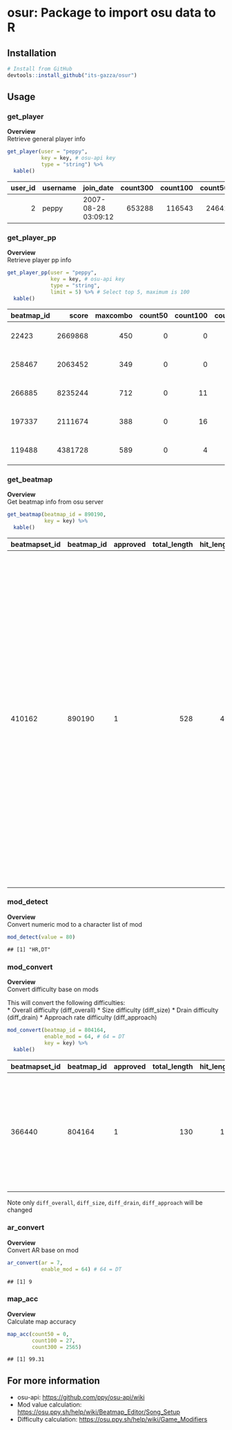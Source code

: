 
# osur: Package to import osu data to R

## Installation

``` r
# Install from GitHub
devtools::install_github("its-gazza/osur")
```

## Usage

### get\_player

**Overview**  
Retrieve general player info

``` r
get_player(user = "peppy", 
           key = key, # osu-api key
           type = "string") %>% 
  kable()
```

| user\_id | username | join\_date          | count300 | count100 | count50 | playcount | ranked\_score | total\_score | pp\_rank |   level | pp\_raw | accuracy | count\_rank\_ss | count\_rank\_ssh | count\_rank\_s | count\_rank\_sh | count\_rank\_a | country | total\_seconds\_played | pp\_country\_rank |
| -------: | :------- | :------------------ | -------: | -------: | ------: | --------: | ------------: | -----------: | -------: | ------: | ------: | -------: | --------------: | ---------------: | -------------: | --------------: | -------------: | :------ | ---------------------: | ----------------: |
|        2 | peppy    | 2007-08-28 03:09:12 |   653288 |   116543 |   24642 |      7246 |     426251881 |   1893541089 |   362108 | 65.9858 | 765.859 |       96 |              15 |                0 |             70 |               0 |            115 | AU      |                 717782 |              8359 |

### get\_player\_pp

**Overview**  
Retrieve player pp info

``` r
get_player_pp(user = "peppy", 
              key = key, # osu-api key
              type = "string", 
              limit = 5) %>% # Select top 5, maximum is 100
  kable()
```

| beatmap\_id |   score | maxcombo | count50 | count100 | count300 | countmiss | countkatu | countgeki | perfect | enabled\_mods | user\_id | date                | rank |      pp |
| :---------- | ------: | -------: | ------: | -------: | -------: | --------: | --------: | --------: | :------ | ------------: | :------- | :------------------ | :--- | ------: |
| 22423       | 2669868 |      450 |       0 |        0 |      254 |         0 |         0 |        38 | 1       |         16416 | 2        | 2014-03-25 03:58:04 | X    | 64.1462 |
| 258467      | 2063452 |      349 |       0 |        0 |      239 |         0 |         0 |        61 | 1       |             0 | 2        | 2014-06-24 13:49:54 | X    | 49.9275 |
| 266885      | 8235244 |      712 |       0 |       11 |      470 |         0 |        11 |        85 | 0       |             0 | 2        | 2014-03-18 10:25:25 | S    | 48.9492 |
| 197337      | 2111674 |      388 |       0 |       16 |      221 |         3 |        11 |        35 | 0       |             0 | 2        | 2014-07-22 09:18:53 | A    | 45.7289 |
| 119488      | 4381728 |      589 |       0 |        4 |      298 |         0 |         3 |        77 | 1       |             0 | 2        | 2014-07-24 08:29:59 | S    | 42.1802 |

### get\_beatmap

**Overview**  
Get beatmap info from osu server

``` r
get_beatmap(beatmap_id = 890190,
            key = key) %>% 
  kable()
```

| beatmapset\_id | beatmap\_id | approved | total\_length | hit\_length | version | file\_md5                        | diff\_size | diff\_overall | diff\_approach | diff\_drain | mode | approved\_date      | last\_update        | artist                         | title | creator | creator\_id | bpm | source | tags                                                                                                                                                                                                                                                                                                        | genre\_id | language\_id | favourite\_count | playcount | passcount | max\_combo | difficultyrating |
| :------------- | :---------- | :------- | ------------: | ----------: | :------ | :------------------------------- | ---------: | ------------: | -------------: | ----------: | :--- | :------------------ | :------------------ | :----------------------------- | :---- | :------ | :---------- | --: | :----- | :---------------------------------------------------------------------------------------------------------------------------------------------------------------------------------------------------------------------------------------------------------------------------------------------------------- | :-------- | :----------- | ---------------: | --------: | --------: | ---------: | ---------------: |
| 410162         | 890190      | 1        |           528 |         464 | Himei   | be1c44c57ad5340c863971481afe561b |        4.5 |             9 |            9.7 |           5 | 0    | 2016-04-12 00:20:14 | 2016-04-05 00:02:31 | Imperial Circus Dead Decadence | Uta   | Kite    | 134572      | 140 |        | nanomortis extol ou song declare express lolcubes ode to the dreadful sacrament 惨劇の血に赫く染まった愛と絶望の黒い死とが紡ぐ最期の物語 sangeki no chi ni kagayaku somatta ai to zetsubou no kuroi shitoga tsumugu saigo no monogatari rib:y(uhki) l.g.c. kim kylie hull vaguedge another stream kimiko peath2 tome あにょ reino hellnear | 4         | 3            |             1744 |   2587804 |     86204 |       3470 |          7.19601 |

### mod\_detect

**Overview**  
Convert numeric mod to a character list of mod

``` r
mod_detect(value = 80)
```

    ## [1] "HR,DT"

### mod\_convert

**Overview**  
Convert difficulty base on mods

This will convert the following difficulties:  
\* Overall difficulty (diff\_overall) \* Size difficulty (diff\_size) \*
Drain difficulty (diff\_drain) \* Approach rate difficulty
(diff\_approach)

``` r
mod_convert(beatmap_id = 804164, 
            enable_mod = 64, # 64 = DT
            key = key) %>% 
  kable()
```

| beatmapset\_id | beatmap\_id | approved | total\_length | hit\_length | version | file\_md5                        | diff\_size | diff\_overall | diff\_approach | diff\_drain | mode | approved\_date      | last\_update        | artist | title   | creator  | creator\_id | bpm | source | tags                                                                                                               | genre\_id | language\_id | favourite\_count | playcount | passcount | max\_combo | difficultyrating | mods |
| :------------- | :---------- | :------- | ------------: | ----------: | :------ | :------------------------------- | ---------: | ------------: | -------------: | ----------: | :--- | :------------------ | :------------------ | :----- | :------ | :------- | :---------- | --: | :----- | :----------------------------------------------------------------------------------------------------------------- | :-------- | :----------- | ---------------: | --------: | --------: | ---------: | ---------------: | :--- |
| 366440         | 804164      | 1        |           130 |         128 | FOREVER | 828e4ce6f1333e2a92265f3d5c9cc9db |          4 |           8.5 |          10.33 |           7 | 0    | 2015-12-25 22:01:51 | 2015-12-16 11:18:24 | Reol   | MONSTER | handsome | 2123087     | 246 |        | umetora reworu gokusaishoku -kevincela- regraz sharkie bearizm vinxis asahina momoko mokori fort byfar れをる 極彩色 梅とら | 4         | 3            |             3158 |   1789236 |    149433 |        982 |         5.897964 |      |

Note only `diff_overall`, `diff_size`, `diff_drain`, `diff_approach`
will be changed

### ar\_convert

**Overview**  
Convert AR base on mod

``` r
ar_convert(ar = 7, 
           enable_mod = 64) # 64 = DT
```

    ## [1] 9

### map\_acc

**Overview**  
Calculate map accuracy

``` r
map_acc(count50 = 0,
        count100 = 27,
        count300 = 2565)
```

    ## [1] 99.31

## For more information

  - osu-api: <https://github.com/ppy/osu-api/wiki>
  - Mod value calculation:
    <https://osu.ppy.sh/help/wiki/Beatmap_Editor/Song_Setup>  
  - Difficulty calculation:
    <https://osu.ppy.sh/help/wiki/Game_Modifiers>
